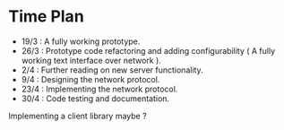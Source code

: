 # Time Plan

- 19/3 : A fully working prototype.
- 26/3 : Prototype code refactoring and adding configurability ( A fully working text interface over network ).
- 2/4 : Further reading on new server functionality.
- 9/4 : Designing the network protocol.
- 23/4 : Implementing the network protocol.
- 30/4 : Code testing and documentation.

Implementing a client library maybe ?
